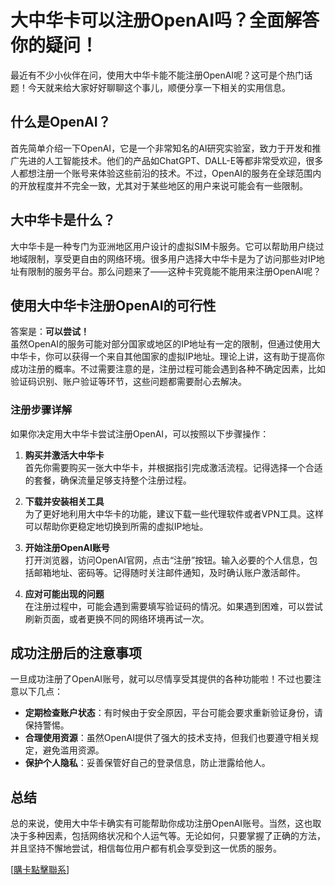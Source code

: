 # 大中华卡可以注册OpenAI吗？全面解答你的疑问！

最近有不少小伙伴在问，使用大中华卡能不能注册OpenAI呢？这可是个热门话题！今天就来给大家好好聊聊这个事儿，顺便分享一下相关的实用信息。

## 什么是OpenAI？

首先简单介绍一下OpenAI，它是一个非常知名的AI研究实验室，致力于开发和推广先进的人工智能技术。他们的产品如ChatGPT、DALL-E等都非常受欢迎，很多人都想注册一个账号来体验这些前沿的技术。不过，OpenAI的服务在全球范围内的开放程度并不完全一致，尤其对于某些地区的用户来说可能会有一些限制。

## 大中华卡是什么？

大中华卡是一种专门为亚洲地区用户设计的虚拟SIM卡服务。它可以帮助用户绕过地域限制，享受更自由的网络环境。很多用户选择大中华卡是为了访问那些对IP地址有限制的服务平台。那么问题来了——这种卡究竟能不能用来注册OpenAI呢？

## 使用大中华卡注册OpenAI的可行性

答案是：**可以尝试！**  
虽然OpenAI的服务可能对部分国家或地区的IP地址有一定的限制，但通过使用大中华卡，你可以获得一个来自其他国家的虚拟IP地址。理论上讲，这有助于提高你成功注册的概率。不过需要注意的是，注册过程可能会遇到各种不确定因素，比如验证码识别、账户验证等环节，这些问题都需要耐心去解决。

### 注册步骤详解

如果你决定用大中华卡尝试注册OpenAI，可以按照以下步骤操作：

1. **购买并激活大中华卡**  
   首先你需要购买一张大中华卡，并根据指引完成激活流程。记得选择一个合适的套餐，确保流量足够支持整个注册过程。

2. **下载并安装相关工具**  
   为了更好地利用大中华卡的功能，建议下载一些代理软件或者VPN工具。这样可以帮助你更稳定地切换到所需的虚拟IP地址。

3. **开始注册OpenAI账号**  
   打开浏览器，访问OpenAI官网，点击“注册”按钮。输入必要的个人信息，包括邮箱地址、密码等。记得随时关注邮件通知，及时确认账户激活邮件。

4. **应对可能出现的问题**  
   在注册过程中，可能会遇到需要填写验证码的情况。如果遇到困难，可以尝试刷新页面，或者更换不同的网络环境再试一次。

## 成功注册后的注意事项

一旦成功注册了OpenAI账号，就可以尽情享受其提供的各种功能啦！不过也要注意以下几点：

- **定期检查账户状态**：有时候由于安全原因，平台可能会要求重新验证身份，请保持警惕。
- **合理使用资源**：虽然OpenAI提供了强大的技术支持，但我们也要遵守相关规定，避免滥用资源。
- **保护个人隐私**：妥善保管好自己的登录信息，防止泄露给他人。

## 总结

总的来说，使用大中华卡确实有可能帮助你成功注册OpenAI账号。当然，这也取决于多种因素，包括网络状况和个人运气等。无论如何，只要掌握了正确的方法，并且坚持不懈地尝试，相信每位用户都有机会享受到这一优质的服务。

[[購卡點擊聯系](https://t.me/s/esim1088)]